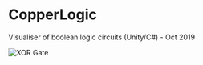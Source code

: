 # CopperLogic
Visualiser of boolean logic circuits (Unity/C#) - Oct 2019

![XOR Gate](https://mainbucketbenandrew.s3.amazonaws.com/images/copper/xor.jpg)





















